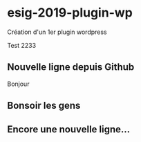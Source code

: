 # esig-2019-plugin-wp
Création d'un 1er plugin wordpress

Test 2233

## Nouvelle ligne depuis Github
Bonjour

## Bonsoir les gens

## Encore une nouvelle ligne...
